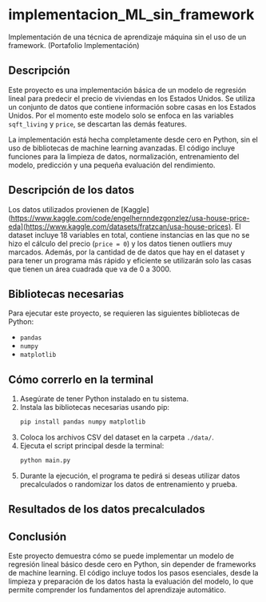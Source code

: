 # implementacion_ML_sin_framework

Implementación de una técnica de aprendizaje máquina sin el uso de un framework. (Portafolio Implementación)

## Descripción
Este proyecto es una implementación básica de un modelo de regresión lineal para predecir el precio de viviendas en los Estados Unidos. Se utiliza un conjunto de datos que contiene información sobre casas en los Estados Unidos. Por el momento este modelo solo se enfoca en las variables `sqft_living` y `price`, se descartan las demás features.

La implementación está hecha completamente desde cero en Python, sin el uso de bibliotecas de machine learning avanzadas. El código incluye funciones para la limpieza de datos, normalización, entrenamiento del modelo, predicción y una pequeña evaluación del rendimiento.

## Descripción de los datos
Los datos utilizados provienen de [Kaggle](https://www.kaggle.com/code/engelhernndezgonzlez/usa-house-price-eda](https://www.kaggle.com/datasets/fratzcan/usa-house-prices). El dataset incluye 18 variables en total, contiene instancias en las que no se hizo el cálculo del precio (`price = 0`) y los datos tienen outliers muy marcados. Además, por la cantidad de de datos que hay en el dataset y para tener un programa más rápido y eficiente se utilizarán solo las casas que tienen un área cuadrada que va de 0 a 3000.

## Bibliotecas necesarias
Para ejecutar este proyecto, se requieren las siguientes bibliotecas de Python:

- `pandas`
- `numpy`
- `matplotlib`

## Cómo correrlo en la terminal
1. Asegúrate de tener Python instalado en tu sistema.
2. Instala las bibliotecas necesarias usando pip:
    ```bash
    pip install pandas numpy matplotlib
    ```
3. Coloca los archivos CSV del dataset en la carpeta `./data/`.
4. Ejecuta el script principal desde la terminal:
    ```bash
    python main.py
    ```
5. Durante la ejecución, el programa te pedirá si deseas utilizar datos precalculados o randomizar los datos de entrenamiento y prueba.

## Resultados de los datos precalculados

## Conclusión
Este proyecto demuestra cómo se puede implementar un modelo de regresión lineal básico desde cero en Python, sin depender de frameworks de machine learning. El código incluye todos los pasos esenciales, desde la limpieza y preparación de los datos hasta la evaluación del modelo, lo que permite comprender los fundamentos del aprendizaje automático.
